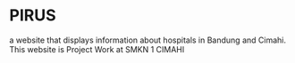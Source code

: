 # PIRUS
a website that displays information about hospitals in Bandung and Cimahi. This website is Project Work at SMKN 1 CIMAHI
